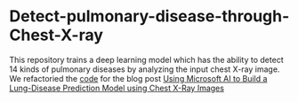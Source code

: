 # Detect-pulmonary-disease-through-Chest-X-ray
This repository trains a deep learning model which has the ability to detect 14 kinds of pulmonary diseases by analyzing the input chest X-ray image. We refactoried the [code](https://github.com/Azure/AzureChestXRay) for the blog post [Using Microsoft AI to Build a Lung-Disease Prediction Model using Chest X-Ray Images](https://blogs.technet.microsoft.com/machinelearning/2018/03/07/using-microsoft-ai-to-build-a-lung-disease-prediction-model-using-chest-x-ray-images/)
